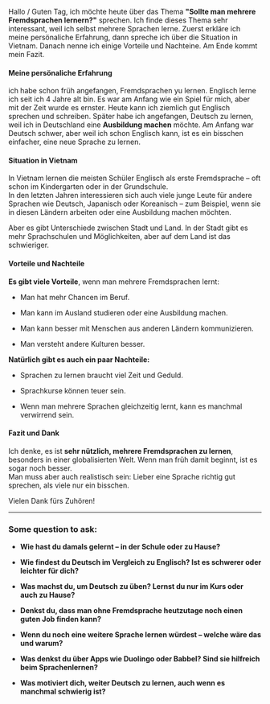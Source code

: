 
Hallo / Guten Tag,
ich möchte heute über das Thema **"Sollte man mehrere Fremdsprachen lernern?"** sprechen. Ich finde dieses Thema sehr interessant, weil ich selbst mehrere Sprachen lerne.
Zuerst erkläre ich meine persönaliche Erfahrung, dann spreche ich über die Situation in Vietnam. Danach nenne ich einige Vorteile und Nachteine. Am Ende kommt mein Fazit.

#### Meine persönaliche Erfahrung
ich habe schon früh angefangen, Fremdsprachen yu lernen. Englisch lerne ich seit ich 4 Jahre alt bin. Es war am Anfang wie ein Spiel für mich, aber mit der Zeit wurde es ernster. Heute kann ich ziemlich gut Englisch sprechen und schreiben.
Später habe ich angefangen, Deutsch zu lernen, weil ich in Deutschland eine **Ausbildung machen** möchte. Am Anfang war Deutsch schwer, aber weil ich schon Englisch kann, ist es ein bisschen einfacher, eine neue Sprache zu lernen.


#### Situation in Vietnam
In Vietnam lernen die meisten Schüler Englisch als erste Fremdsprache – oft schon im Kindergarten oder in der Grundschule.  
In den letzten Jahren interessieren sich auch viele junge Leute für andere Sprachen wie Deutsch, Japanisch oder Koreanisch – zum Beispiel, wenn sie in diesen Ländern arbeiten oder eine Ausbildung machen möchten.

Aber es gibt Unterschiede zwischen Stadt und Land. In der Stadt gibt es mehr Sprachschulen und Möglichkeiten, aber auf dem Land ist das schwieriger.


#### Vorteile und Nachteile
**Es gibt viele Vorteile**, wenn man mehrere Fremdsprachen lernt:

- Man hat mehr Chancen im Beruf.
    
- Man kann im Ausland studieren oder eine Ausbildung machen.
    
- Man kann besser mit Menschen aus anderen Ländern kommunizieren.
    
- Man versteht andere Kulturen besser.
    

**Natürlich gibt es auch ein paar Nachteile:**

- Sprachen zu lernen braucht viel Zeit und Geduld.
    
- Sprachkurse können teuer sein.
    
- Wenn man mehrere Sprachen gleichzeitig lernt, kann es manchmal verwirrend sein.


#### Fazit und Dank
Ich denke, es ist **sehr nützlich, mehrere Fremdsprachen zu lernen**, besonders in einer globalisierten Welt. Wenn man früh damit beginnt, ist es sogar noch besser.  
Man muss aber auch realistisch sein: Lieber eine Sprache richtig gut sprechen, als viele nur ein bisschen.

Vielen Dank fürs Zuhören!



------------------------------------------------

### Some question to ask:

- **Wie hast du damals gelernt – in der Schule oder zu Hause?**
    
- **Wie findest du Deutsch im Vergleich zu Englisch? Ist es schwerer oder leichter für dich?**
    
- **Was machst du, um Deutsch zu üben? Lernst du nur im Kurs oder auch zu Hause?**
    
- **Denkst du, dass man ohne Fremdsprache heutzutage noch einen guten Job finden kann?**
    
- **Wenn du noch eine weitere Sprache lernen würdest – welche wäre das und warum?**
    
- **Was denkst du über Apps wie Duolingo oder Babbel? Sind sie hilfreich beim Sprachenlernen?**
    
- **Was motiviert dich, weiter Deutsch zu lernen, auch wenn es manchmal schwierig ist?**